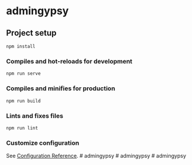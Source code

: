 # admingypsy

## Project setup
```
npm install
```

### Compiles and hot-reloads for development
```
npm run serve
```

### Compiles and minifies for production
```
npm run build
```

### Lints and fixes files
```
npm run lint
```

### Customize configuration
See [Configuration Reference](https://cli.vuejs.org/config/).
#   a d m i n g y p s y  
 #   a d m i n g y p s y  
 #   a d m i n g y p s y  
 